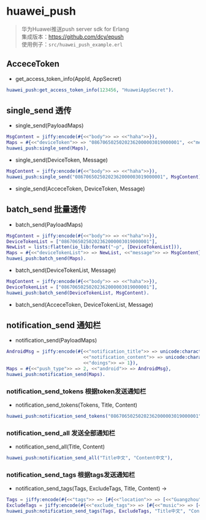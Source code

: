 # huawei_push
> 华为Huawei推送push server sdk for Erlang    
> 集成版本：https://github.com/dcy/epush    
> 使用例子：```src/huawei_push_example.erl```

## AcceceToken
* get_access_token_info(AppId, AppSecret)
```erlang
huawei_push:get_access_token_info(123456, "HuaweiAppSecret").
```

## single_send 透传

* single_send(PayloadMaps)
```erlang
MsgContent = jiffy:encode(#{<<"body">> => <<"haha">>}),
Maps = #{<<"deviceToken">> => "08670650250202362000003019000001", <<"message">> => MsgContent},
huawei_push:single_send(Maps),
```

* single_send(DeviceToken, Message)
```erlang
MsgContent = jiffy:encode(#{<<"body">> => <<"haha">>}),
huawei_push:single_send("08670650250202362000003019000001", MsgContent).
```

* single_send(AcceceToken, DeviceToken, Message)

## batch_send 批量透传

* batch_send(PayloadMaps) 
```erlang
MsgContent = jiffy:encode(#{<<"body">> => <<"haha">>}),
DeviceTokenList = ["08670650250202362000003019000001"],
NewList = lists:flatten(io_lib:format("~p", [DeviceTokenList])),
Maps = #{<<"deviceTokenList">> => NewList, <<"message">> => MsgContent},
huawei_push:batch_send(Maps).
```

* batch_send(DeviceTokenList, Message)
```erlang
MsgContent = jiffy:encode(#{<<"body">> => <<"haha">>}),
DeviceTokenList = ["08670650250202362000003019000001"],
huawei_push:batch_send(DeviceTokenList, MsgContent).
```

* batch_send(AcceceToken, DeviceTokenList, Message)

## notification_send 通知栏

* notification_send(PayloadMaps)
```erlang
AndroidMsg = jiffy:encode(#{<<"notification_title">> => unicode:characters_to_binary("标题"),
                            <<"notification_content">> => unicode:characters_to_binary("内容"),
                            <<"doings">> => 1}),
Maps = #{<<"push_type">> => 2, <<"android">> => AndroidMsg},
huawei_push:notification_send(Maps).
```
### notification_send_tokens 根据token发送通知栏
* notification_send_tokens(Tokens, Title, Content) 
```erlang
huawei_push:notification_send_tokens("08670650250202362000003019000001" ,"Title中文", "Content中文").
```

### notification_send_all 发送全部通知栏
* notification_send_all(Title, Content)
```erlang
huawei_push:notification_send_all("Title中文", "Content中文"),
```

### notification_send_tags 根据tags发送通知栏
* notification_send_tags(Tags, ExcludeTags, Title, Content) ->
```erlang
Tags = jiffy:encode(#{<<"tags">> => [#{<<"location">> => [<<"Guangzhou">>]}]}),
ExcludeTags = jiffy:encode(#{<<"exclude_tags">> => [#{<<"music">> => [<<"blue">>]}]}),
huawei_push:notification_send_tags(Tags, ExcludeTags, "Title中文", "Content中文"),
```






